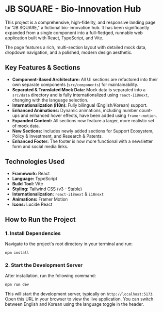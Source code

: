 # JB SQUARE - Bio-Innovation Hub

This project is a comprehensive, high-fidelity, and responsive landing page for "JB SQUARE," a fictional bio-innovation hub. It has been significantly expanded from a single component into a full-fledged, runnable web application built with React, TypeScript, and Vite.

The page features a rich, multi-section layout with detailed mock data, dropdown navigation, and a polished, modern design aesthetic.

## Key Features & Sections

-   **Component-Based Architecture:** All UI sections are refactored into their own separate components (`src/components`) for maintainability.
-   **Separated & Translated Mock Data:** Mock data is separated into a `src/data` directory and is fully internationalized using `react-i18next`, changing with the language selection.
-   **Internationalization (i18n):** Fully bilingual (English/Korean) support.
-   **Enhanced Animations:** Dynamic animations, including number count-ups and enhanced hover effects, have been added using `framer-motion`.
-   **Expanded Content:** All sections now feature a larger, more realistic set of mock data.
-   **New Sections:** Includes newly added sections for Support Ecosystem, Policy & Investment, and Research & Patents.
-   **Enhanced Footer:** The footer is now more functional with a newsletter form and social media links.

## Technologies Used

-   **Framework:** React
-   **Language:** TypeScript
-   **Build Tool:** Vite
-   **Styling:** Tailwind CSS (v3 - Stable)
-   **Internationalization:** `react-i18next` & `i18next`
-   **Animations:** Framer Motion
-   **Icons:** Lucide React

## How to Run the Project

### 1. Install Dependencies

Navigate to the project's root directory in your terminal and run:

```bash
npm install
```

### 2. Start the Development Server

After installation, run the following command:

```bash
npm run dev
```

This will start the development server, typically on `http://localhost:5173`. Open this URL in your browser to view the live application. You can switch between English and Korean using the language toggle in the header.
